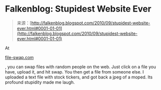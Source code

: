 <!--yml
category: 未分类
date: 2024-05-12 21:22:27
-->

# Falkenblog: Stupidest Website Ever

> 来源：[http://falkenblog.blogspot.com/2010/09/stupidest-website-ever.html#0001-01-01](http://falkenblog.blogspot.com/2010/09/stupidest-website-ever.html#0001-01-01)

At

[file-swap.com](http://www.file-swap.com/)

, you can swap files with random people on the web. Just click on a file you have, upload it, and hit swap. You then get a file from someone else. I uploaded a text file with stock tickers, and got back a jpeg of a moped. Its profound stupidity made me laugh.